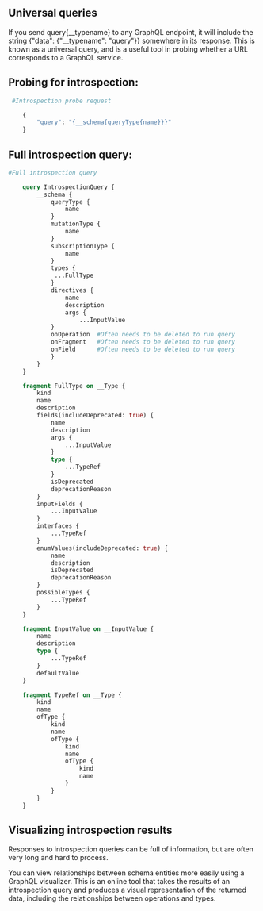 ## Universal queries
If you send query{__typename} to any GraphQL endpoint, it will include the string {"data": {"__typename": "query"}} somewhere in its response. This is known as a universal query, and is a useful tool in probing whether a URL corresponds to a GraphQL service.

## Probing for introspection:
```graphql
 #Introspection probe request

    {
        "query": "{__schema{queryType{name}}}"
    }
```

## Full introspection query: 
```graphql
#Full introspection query

    query IntrospectionQuery {
        __schema {
            queryType {
                name
            }
            mutationType {
                name
            }
            subscriptionType {
                name
            }
            types {
             ...FullType
            }
            directives {
                name
                description
                args {
                    ...InputValue
            }
            onOperation  #Often needs to be deleted to run query
            onFragment   #Often needs to be deleted to run query
            onField      #Often needs to be deleted to run query
            }
        }
    }

    fragment FullType on __Type {
        kind
        name
        description
        fields(includeDeprecated: true) {
            name
            description
            args {
                ...InputValue
            }
            type {
                ...TypeRef
            }
            isDeprecated
            deprecationReason
        }
        inputFields {
            ...InputValue
        }
        interfaces {
            ...TypeRef
        }
        enumValues(includeDeprecated: true) {
            name
            description
            isDeprecated
            deprecationReason
        }
        possibleTypes {
            ...TypeRef
        }
    }

    fragment InputValue on __InputValue {
        name
        description
        type {
            ...TypeRef
        }
        defaultValue
    }

    fragment TypeRef on __Type {
        kind
        name
        ofType {
            kind
            name
            ofType {
                kind
                name
                ofType {
                    kind
                    name
                }
            }
        }
    }
```

## Visualizing introspection results

Responses to introspection queries can be full of information, but are often very long and hard to process.

You can view relationships between schema entities more easily using a GraphQL visualizer. This is an online tool that takes the results of an introspection query and produces a visual representation of the returned data, including the relationships between operations and types. 